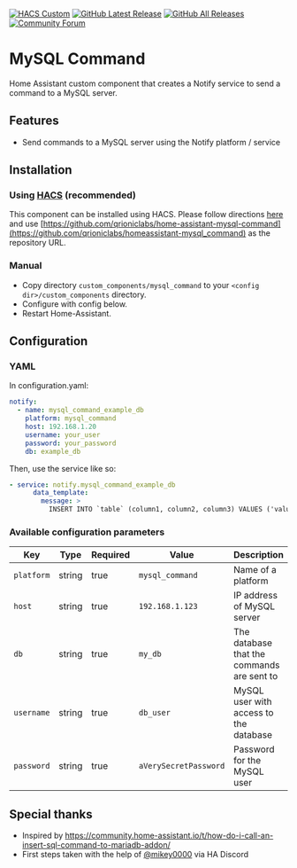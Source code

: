 [![HACS Custom][hacs_shield]][hacs]
[![GitHub Latest Release][releases_shield]][latest_release]
[![GitHub All Releases][downloads_total_shield]][releases]
[![Community Forum][community_forum_shield]][community_forum]

[hacs_shield]: https://img.shields.io/badge/HACS-Custom-41BDF5.svg?style=for-the-badge
[hacs]: https://github.com/hacs/integration

[latest_release]: https://github.com/qrioniclabs/homeassistant-mysql_command/releases/latest
[releases_shield]: https://img.shields.io/github/release/qrioniclabs/homeassistant-mysql_command.svg?style=for-the-badge

[releases]: https://github.com/qrioniclabs/home-assistant-mysql-command/releases/
[downloads_total_shield]: https://img.shields.io/github/downloads/qrioniclabs/homeassistant-mysql_command/total?style=for-the-badge

[community_forum_shield]: https://img.shields.io/static/v1.svg?label=%20&message=Forum&style=for-the-badge&color=41bdf5&logo=HomeAssistant&logoColor=white
[community_forum]: https://community.home-assistant.io/t/xiaomi-cloud-vacuum-map-extractor/231292

# MySQL Command
Home Assistant custom component that creates a Notify service to send a command to a MySQL server.

## Features
- Send commands to a MySQL server using the Notify platform / service

## Installation

### Using [HACS](https://hacs.xyz/) (recommended)
This component can be installed using HACS. Please follow directions [here](https://hacs.xyz/docs/faq/custom_repositories/) and use [https://github.com/qrioniclabs/home-assistant-mysql-command](https://github.com/qrioniclabs/homeassistant-mysql_command) as the repository URL.

### Manual
- Copy directory `custom_components/mysql_command` to your `<config dir>/custom_components` directory.
- Configure with config below.
- Restart Home-Assistant.

## Configuration
### YAML
In configuration.yaml:
```yaml
notify:
  - name: mysql_command_example_db
    platform: mysql_command
    host: 192.168.1.20
    username: your_user
    password: your_password
    db: example_db
```

Then, use the service like so:
```yaml
- service: notify.mysql_command_example_db
      data_template:
        message: >
          INSERT INTO `table` (column1, column2, column3) VALUES ('value1', 'value2', 'value3');
```

### Available configuration parameters
| Key | Type | Required | Value | Description |
|---|---|---|---|---|
| `platform` | string | true | `mysql_command` | Name of a platform |
| `host` | string | true | `192.168.1.123` | IP address of MySQL server |
| `db` | string | true | `my_db` | The database that the commands are sent to |
| `username` | string | true | `db_user` | MySQL user with access to the database |
| `password` | string | true | `aVerySecretPassword` | Password for the MySQL user |

## Special thanks
- Inspired by https://community.home-assistant.io/t/how-do-i-call-an-insert-sql-command-to-mariadb-addon/
- First steps taken with the help of [@mikey0000](https://github.com/mikey0000) via HA Discord
